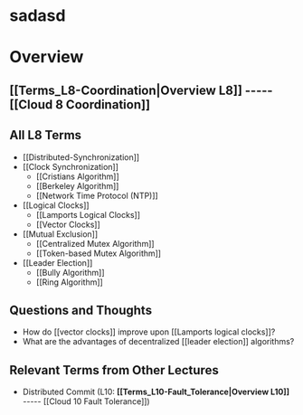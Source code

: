 # sadasd

# Overview
## **[[Terms_L8-Coordination|Overview L8]]** ----- [[Cloud 8 Coordination]]
## All L8 Terms
- [[Distributed-Synchronization]]
- [[Clock Synchronization]]
    - [[Cristians Algorithm]]
    - [[Berkeley Algorithm]]
    - [[Network Time Protocol (NTP)]]
- [[Logical Clocks]]
    - [[Lamports Logical Clocks]]
    - [[Vector Clocks]]
- [[Mutual Exclusion]]
    - [[Centralized Mutex Algorithm]]
    - [[Token-based Mutex Algorithm]]
- [[Leader Election]]
    - [[Bully Algorithm]]
    - [[Ring Algorithm]]
## Questions and Thoughts
- How do [[vector clocks]] improve upon [[Lamports logical clocks]]?
- What are the advantages of decentralized [[leader election]] algorithms?
## Relevant Terms from Other Lectures
- Distributed Commit (L10: **[[Terms_L10-Fault_Tolerance|Overview L10]]** ----- [[Cloud 10 Fault Tolerance]])